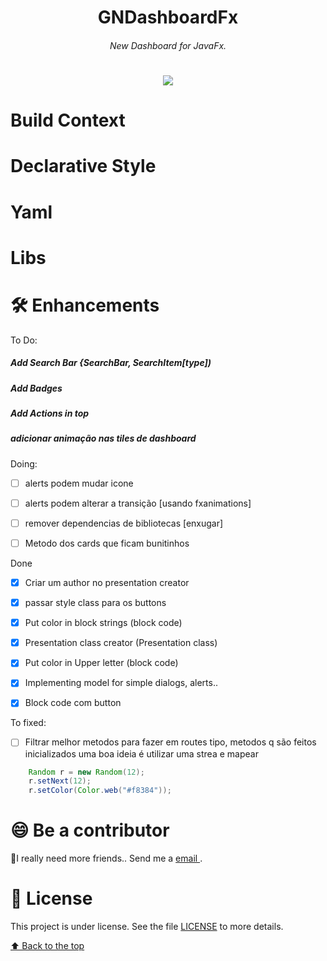 <h1 align="center">GNDashboardFx</h1>
<h6 align="center"> New Dashboard for JavaFx. </h6>
<h1></h1>

<p align="center">
  <img src="./src/main/resources/logo/logo_flier.png"  />
</p>

# Build Context

# Declarative Style

# Yaml

# Libs

# 🛠 Enhancements

To Do:

 ##### Add Search Bar {SearchBar, SearchItem[type])
 ##### Add Badges
 ##### Add Actions in top
 ##### adicionar animação nas tiles de dashboard

Doing:
- [ ] alerts podem mudar icone
- [ ] alerts podem alterar a transição [usando fxanimations]
- [ ] remover dependencias de bibliotecas [enxugar]
- [ ] Metodo dos cards que ficam bunitinhos


Done
- [X] Criar um author no presentation creator
- [X] passar style class para os buttons
- [X] Put color in block strings (block code)
- [X] Presentation class creator (Presentation class)
- [X] Put color in Upper letter (block code)
- [X] Implementing model for simple dialogs, alerts..
- [X] Block code com button


To fixed:

- [ ] Filtrar melhor metodos para fazer em routes tipo, metodos q são feitos inicializados uma boa ideia é utilizar uma strea e mapear


```java
    Random r = new Random(12);
    r.setNext(12);
    r.setColor(Color.web("#f8384"));

```

# 😄 Be a contributor<br>

🤖I really need more friends.. Send me a  <a href='mailto:gleidisonmt@gmail.com?subject=Hi, I see you need my help!.. I am here.'> email <a/>.

# 📝 License

This project is under license. See the file [LICENSE](LICENSE.md) to more details.

[⬆ Back to the top](#GNDecorator)<br>